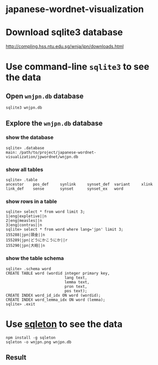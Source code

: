 # japanese-wordnet-visualization

# Download sqlite3 database
http://compling.hss.ntu.edu.sg/wnja/jpn/downloads.html

# Use command-line `sqlite3` to see the data
## Open `wnjpn.db` database
```
sqlite3 wnjpn.db 
```

## Explore the `wnjpn.db` database
### show the database
```
sqlite> .database
main: /path/to/project/japanese-wordnet-visualization/jpwordnet/wnjpn.db
```

### show all tables
```
sqlite> .table
ancestor    pos_def     synlink     synset_def  variant     xlink     
link_def    sense       synset      synset_ex   word    
```

### show rows in a table 
```
sqlite> select * from word limit 3;
1|eng|expletive||n
2|eng|measles||n
3|eng|contras||n
sqlite> select * from word where lang='jpn' limit 3;
155288|jpn|頭金||n
155289|jpn|どうにかこうにか||r
155290|jpn|大砲||n
```

### show the table schema
```
sqlite> .schema word
CREATE TABLE word (wordid integer primary key,
                          lang text,
                          lemma text,
                          pron text,
                          pos text);
CREATE INDEX word_id_idx ON word (wordid);
CREATE INDEX word_lemma_idx ON word (lemma);  
sqlite> .exit
```

# Use [sqleton](https://github.com/inukshuk/sqleton) to see the data
```
npm install -g sqleton
sqleton -o wnjpn.png wnjpn.db 
```

## Result
